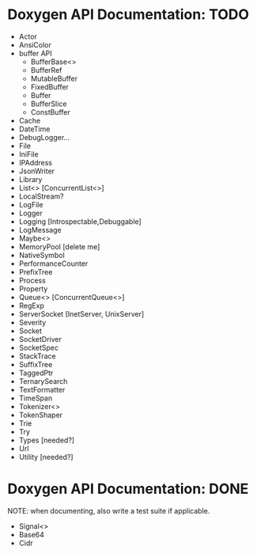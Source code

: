 
# Doxygen API Documentation: TODO

- Actor
- AnsiColor
- buffer API
  - BufferBase<>
  - BufferRef
  - MutableBuffer
  - FixedBuffer
  - Buffer
  - BufferSlice
  - ConstBuffer
- Cache
- DateTime
- DebugLogger...
- File
- IniFile
- IPAddress
- JsonWriter
- Library
- List<> [ConcurrentList<>]
- LocalStream?
- LogFile
- Logger
- Logging [Introspectable,Debuggable]
- LogMessage
- Maybe<>
- MemoryPool [delete me]
- NativeSymbol
- PerformanceCounter
- PrefixTree
- Process
- Property
- Queue<> [ConcurrentQueue<>]
- RegExp
- ServerSocket [InetServer, UnixServer]
- Severity
- Socket
- SocketDriver
- SocketSpec
- StackTrace
- SuffixTree
- TaggedPtr
- TernarySearch
- TextFormatter
- TimeSpan
- Tokenizer<>
- TokenShaper
- Trie
- Try
- Types [needed?]
- Url
- Utility [needed?]

# Doxygen API Documentation: DONE

NOTE: when documenting, also write a test suite if applicable.

- Signal<>
- Base64
- Cidr
